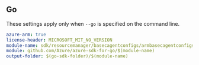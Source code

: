 ## Go

These settings apply only when `--go` is specified on the command line.

```yaml $(go) && $(track2)
azure-arm: true
license-header: MICROSOFT_MIT_NO_VERSION
module-name: sdk/resourcemanager/basecagentconfigs/armbasecagentconfigs
module: github.com/Azure/azure-sdk-for-go/$(module-name)
output-folder: $(go-sdk-folder)/$(module-name)
```
